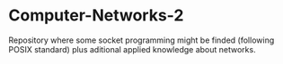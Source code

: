 # Computer-Networks-2
Repository where some socket programming might be finded (following POSIX standard) plus aditional applied knowledge about networks.
